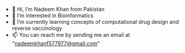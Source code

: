 - 👋 Hi, I’m Nadeem Khan from Pakistan
- 👀 I’m interested in Bioinformatics
- 🌱 I’m currently learning concepts of computational drug design and reverse vaccinology
- 📫 You can reach me by sending me an email at "nadeemkhanf577977@gmail.com"
